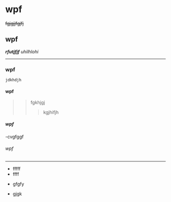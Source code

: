 # wpf 
~~fgjgjjfgjfj~~
## wpf 
***rfutjfjf***
_uhilhlohi_
______________
### wpf 
```jdkhdjh```
#### wpf
>>fgkhjgj 
>>>kgjhifjh
##### wpf
-cvgfggf
###### wpf
_______
- fffff
- ffff
+ gfgfy
* gjgk
